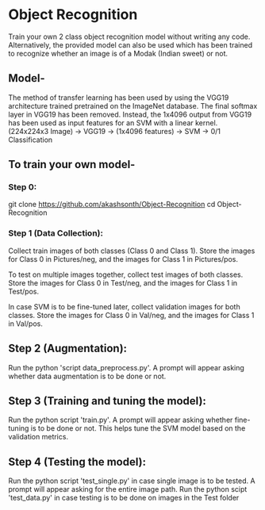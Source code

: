 # Object Recognition
Train your own 2 class object recognition model without writing any code.
Alternatively, the provided model can also be used which has been trained to recognize whether an image is of a Modak (Indian sweet) or not. 


## Model-
The method of transfer learning has been used by using the VGG19 architecture trained pretrained on the ImageNet database. The final softmax layer in VGG19 has been removed. Instead, the 1x4096 output from VGG19 has been used as input features for an SVM with a linear kernel. 
(224x224x3 Image) -> VGG19 -> (1x4096 features) -> SVM -> 0/1 Classification


## To train your own model-

### Step 0:
git clone https://github.com/akashsonth/Object-Recognition
cd Object-Recognition

### Step 1 (Data Collection): 
Collect train images of both classes (Class 0 and Class 1). Store the images for Class 0 in Pictures/neg, and the images for Class 1 in Pictures/pos.

To test on multiple images together, collect test images of both classes. Store the images for Class 0 in Test/neg, and the images for Class 1 in Test/pos.

In case SVM is to be fine-tuned later, collect validation images for both classes. Store the images for Class 0 in Val/neg, and the images for Class 1 in Val/pos.

## Step 2 (Augmentation):
Run the python 'script data_preprocess.py'. A prompt will appear asking whether data augmentation is to be done or not.

## Step 3 (Training and tuning the model):
Run the python script 'train.py'. A prompt will appear asking whether fine-tuning is to be done or not. This helps tune the SVM model based on the validation metrics.

## Step 4 (Testing the model):
Run the python script 'test_single.py' in case single image is to be tested. A prompt will appear asking for the entire image path.
Run the python scipt 'test_data.py' in case testing is to be done on images in the Test folder

